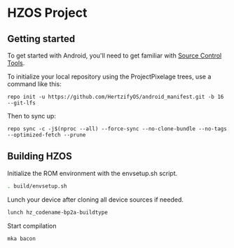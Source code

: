 HZOS Project
===========

Getting started
---------------

To get started with Android, you'll need to get familiar with [Source Control Tools](https://source.android.com/setup/develop).

To initialize your local repository using the ProjectPixelage trees, use a command like this:
```
repo init -u https://github.com/HertzifyOS/android_manifest.git -b 16 --git-lfs
```
Then to sync up:
```
repo sync -c -j$(nproc --all) --force-sync --no-clone-bundle --no-tags --optimized-fetch --prune
```

Building HZOS
-------------------

Initialize the ROM environment with the envsetup.sh script.

```bash
. build/envsetup.sh
```

Lunch your device after cloning all device sources if needed.

```bash
lunch hz_codename-bp2a-buildtype
```

Start compilation

```bash
mka bacon
```